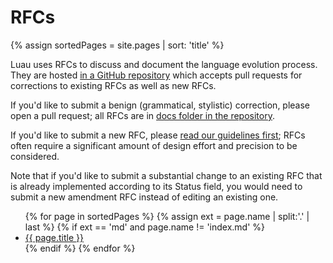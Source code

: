 # RFCs

{% assign sortedPages = site.pages | sort: 'title' %}

Luau uses RFCs to discuss and document the language evolution process. They are hosted [in a GitHub repository](https://github.com/luau-lang/rfcs) which accepts pull requests for corrections to existing RFCs as well as new RFCs.

If you'd like to submit a benign (grammatical, stylistic) correction, please open a pull request; all RFCs are in [docs folder in the repository](https://github.com/luau-lang/rfcs/tree/master/docs).

If you'd like to submit a new RFC, please [read our guidelines first](https://github.com/luau-lang/rfcs/blob/master/README.md); RFCs often require a significant amount of design effort and precision to be considered.

Note that if you'd like to submit a substantial change to an existing RFC that is already implemented according to its Status field, you would need to submit a new amendment RFC instead of editing an existing one.

<ul>
{% for page in sortedPages %}
{% assign ext = page.name | split:'.' | last %}
{% if ext == 'md' and page.name != 'index.md' %}
<li>
<a href="{{ page.url }}">{{ page.title }}</a>
</li>
{% endif %}
{% endfor %}
